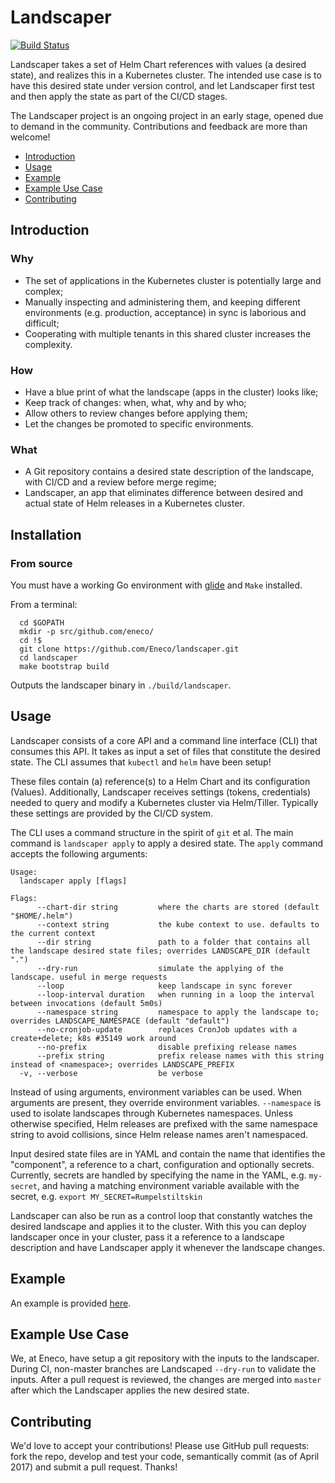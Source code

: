 # Landscaper

[![Build Status](https://travis-ci.org/Eneco/landscaper.svg?branch=master)](https://travis-ci.org/Eneco/landscaper)

Landscaper takes a set of Helm Chart references with values (a desired state), and realizes this in a Kubernetes cluster. The intended use case is to have this desired state under version control, and let Landscaper first test and then apply the state as part of the CI/CD stages.

The Landscaper project is an ongoing project in an early stage, opened due to demand in the community. Contributions and feedback are more than welcome!

 - [Introduction](#introduction)
 - [Usage](#usage)
 - [Example](#example)
 - [Example Use Case](#example-use-case)
 - [Contributing](#contributing)

## Introduction

### Why

 - The set of applications in the Kubernetes cluster is potentially large and complex;
 - Manually inspecting and administering them, and keeping different environments (e.g. production, acceptance) in sync is laborious and difficult;
 - Cooperating with multiple tenants in this shared cluster increases the complexity.

### How

 - Have a blue print of what the landscape (apps in the cluster) looks like;
 - Keep track of changes: when, what, why and by who;
 - Allow others to review changes before applying them;
 - Let the changes be promoted to specific environments.

### What

 - A Git repository contains a desired state description of the landscape, with CI/CD and a review before merge regime;
 - Landscaper, an app that eliminates difference between desired and actual state of Helm releases in a Kubernetes cluster.

## Installation

### From source

You must have a working Go environment with [glide](https://github.com/Masterminds/glide) and `Make` installed.

From a terminal:
```shell
  cd $GOPATH
  mkdir -p src/github.com/eneco/
  cd !$
  git clone https://github.com/Eneco/landscaper.git
  cd landscaper
  make bootstrap build
```

Outputs the landscaper binary in `./build/landscaper`.

## Usage

Landscaper consists of a core API and a command line interface (CLI) that consumes this API. It takes as input a set of files that constitute the desired state. The CLI assumes that `kubectl` and `helm` have been setup!

These files contain (a) reference(s) to a Helm Chart and its configuration (Values).
Additionally, Landscaper receives settings (tokens, credentials) needed to query and modify a Kubernetes cluster via Helm/Tiller. Typically these settings are provided by the CI/CD system.

The CLI uses a command structure in the spirit of `git` et al. The main command is `landscaper apply` to apply a desired state.
The `apply` command accepts the following arguments:

    Usage:
      landscaper apply [flags]

    Flags:
          --chart-dir string         where the charts are stored (default "$HOME/.helm")
          --context string           the kube context to use. defaults to the current context
          --dir string               path to a folder that contains all the landscape desired state files; overrides LANDSCAPE_DIR (default ".")
          --dry-run                  simulate the applying of the landscape. useful in merge requests
          --loop                     keep landscape in sync forever
          --loop-interval duration   when running in a loop the interval between invocations (default 5m0s)
          --namespace string         namespace to apply the landscape to; overrides LANDSCAPE_NAMESPACE (default "default")
          --no-cronjob-update        replaces CronJob updates with a create+delete; k8s #35149 work around
          --no-prefix                disable prefixing release names
          --prefix string            prefix release names with this string instead of <namespace>; overrides LANDSCAPE_PREFIX
      -v, --verbose                  be verbose

Instead of using arguments, environment variables can be used. When arguments are present, they override environment variables.
`--namespace` is used to isolate landscapes through Kubernetes namespaces.
Unless otherwise specified, Helm releases are prefixed with the same namespace string to avoid collisions, since Helm release names aren't namespaced.

Input desired state files are in YAML and contain the name that identifies the "component", a reference to a chart, configuration and optionally secrets.
Currently, secrets are handled by specifying the name in the YAML, e.g. `my-secret`, and having a matching environment variable available with the secret, e.g. `export MY_SECRET=Rumpelstiltskin`

Landscaper can also be run as a control loop that constantly watches the desired landscape and applies it to the cluster. With this you can deploy landscaper once in your cluster, pass it a reference to a landscape description and have Landscaper apply it whenever the landscape changes.

## Example

An example is provided [here](./example).

## Example Use Case

We, at Eneco, have setup a git repository with the inputs to the landscaper. During CI, non-master branches are Landscaped `--dry-run` to validate the inputs. After a pull request is reviewed, the changes are merged into `master` after which the Landscaper applies the new desired state.

## Contributing

We'd love to accept your contributions! Please use GitHub pull requests: fork the repo, develop and test your code, semantically commit (as of April 2017) and submit a pull request. Thanks!
